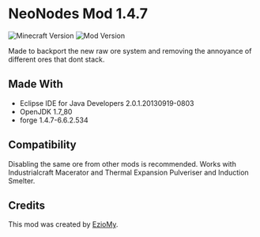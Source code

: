 # NeoNodes Mod 1.4.7

![Minecraft Version](https://img.shields.io/badge/Minecraft-1.4.7-brightgreen.svg)
![Mod Version](https://img.shields.io/badge/Mod%20Version-1.0-blue.svg)

Made to backport the new raw ore system and removing the annoyance of different ores that dont stack.


## Made With
* Eclipse IDE for Java Developers	2.0.1.20130919-0803	
* OpenJDK 1.7_80
* forge 1.4.7-6.6.2.534

## Compatibility

Disabling the same ore from other mods is recommended.
Works with Industrialcraft Macerator and Thermal Expansion Pulveriser and Induction Smelter.


## Credits

This mod was created by [EzioMy](https://github.com/EzioMy).
